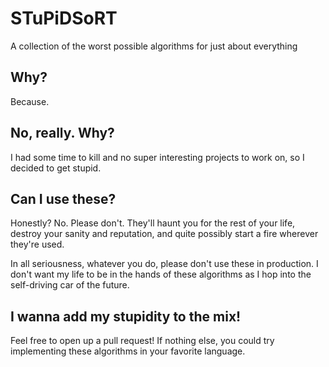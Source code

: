 # STuPiDSoRT
A collection of the worst possible algorithms for just about everything

## Why?
Because.

## No, really. Why?
I had some time to kill and no super interesting projects to work on, so I decided to get stupid.

## Can I use these?
Honestly? No. Please don't. They'll haunt you for the rest of your life, destroy your sanity and reputation, and quite possibly start a fire wherever they're used.

In all seriousness, whatever you do, please don't use these in production. I don't want my life to be in the hands of these algorithms as I hop into the self-driving car of the future.

## I wanna add my stupidity to the mix!
Feel free to open up a pull request! If nothing else, you could try implementing these algorithms in your favorite language.
